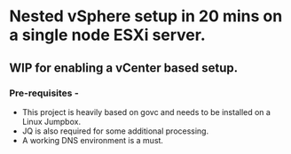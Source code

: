 # Nested vSphere setup in 20 mins on a single node ESXi server.
## WIP for enabling a vCenter based setup.
### Pre-requisites -
* This project is heavily based on govc and needs to be installed on a Linux Jumpbox.
* JQ is also required for some additional processing.
* A working DNS environment is a must.
